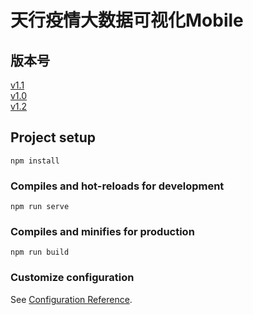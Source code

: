 # 天行疫情大数据可视化Mobile
## 版本号
[v1.1](https://github.com/hezongxi/pneumonia-mobile-vue/tree/v1.1)  
[v1.0](https://github.com/hezongxi/pneumonia-mobile-vue/tree/v1.0)  
[v1.2](https://github.com/hezongxi/pneumonia-mobile-vue/tree/v1.1)
## Project setup
```
npm install
```

### Compiles and hot-reloads for development
```
npm run serve
```

### Compiles and minifies for production
```
npm run build
```

### Customize configuration
See [Configuration Reference](https://cli.vuejs.org/config/).
